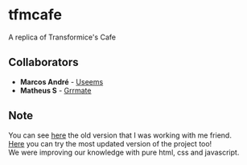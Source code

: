 # tfmcafe
A replica of Transformice's Cafe

## Collaborators

* **Marcos André** - [Useems](https://github.com/Useems)
* **Matheus S** - [Grrmate](https://github.com/grrmate)

## Note
You can see [here](https://github.com/grrmate/cafe) the old version that I was working with me friend.\
[Here](https://cafe-web.herokuapp.com) you can try the most updated version of the project too!\
We were improving our knowledge with pure html, css and javascript.